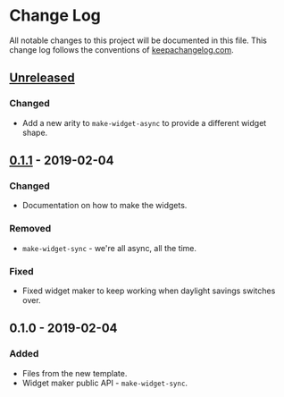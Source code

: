 # Change Log
All notable changes to this project will be documented in this file. This change log follows the conventions of [keepachangelog.com](http://keepachangelog.com/).

## [Unreleased]
### Changed
- Add a new arity to `make-widget-async` to provide a different widget shape.

## [0.1.1] - 2019-02-04
### Changed
- Documentation on how to make the widgets.

### Removed
- `make-widget-sync` - we're all async, all the time.

### Fixed
- Fixed widget maker to keep working when daylight savings switches over.

## 0.1.0 - 2019-02-04
### Added
- Files from the new template.
- Widget maker public API - `make-widget-sync`.

[Unreleased]: https://github.com/your-name/md-note-keeper/compare/0.1.1...HEAD
[0.1.1]: https://github.com/your-name/md-note-keeper/compare/0.1.0...0.1.1
